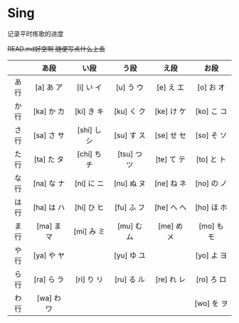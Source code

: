 # Sing
记录平时练歌的进度

~~READ.md好空啊 随便写点什么上去~~

|      | あ段         | い段          | う段          | え段         | お段         |
| :--: | :----------: | :-----------: | :-----------: | :----------: | :----------: |
| あ行 | [a] あ ア    | [i] い イ     | [u] う ウ     | [e] え エ    | [o] お オ    |
| か行 | [ka] か カ | [ki] き キ  | [ku] く ク  | [ke] け ケ | [ko] こ コ |
| さ行 | [sa] さ サ | [shi] し シ | [su] す ス  | [se] せ セ | [so] そ ソ  |
| た行 | [ta] た タ | [chi] ち チ | [tsu] つ ツ | [te] て テ | [to] と ト |
| な行 | [na] な ナ   | [ni] に ニ   | [nu] ぬ ヌ    | [ne] ね ネ | [no] の ノ |
| は行 | [ha] は ハ | [hi] ひ ヒ      | [fu] ふ フ | [he] へ へ     | [ho] ほ ホ |
| ま行 | [ma] ま マ | [mi] み ミ | [mu] む ム | [me] め メ   | [mo] も モ   |
| や行 | [ya] や ヤ |               | [yu] ゆ ユ  |              | [yo] よ ヨ |
| ら行 | [ra] ら ラ | [ri] り リ | [ru] る ル  | [re] れ レ  | [ro] ろ ロ |
| わ行 | [wa] わ ワ |             |             |            | [wo] を ヲ     |

